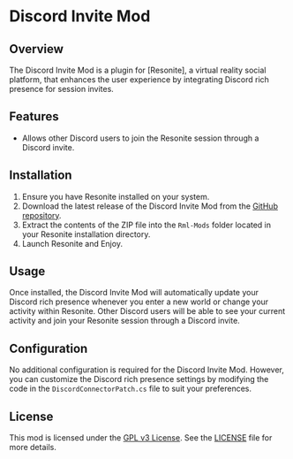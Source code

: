 # Discord Invite Mod

## Overview
The Discord Invite Mod is a plugin for [Resonite], a virtual reality social platform, that enhances the user experience by integrating Discord rich presence for session invites. 

## Features
- Allows other Discord users to join the Resonite session through a Discord invite.

## Installation
1. Ensure you have Resonite installed on your system.
2. Download the latest release of the Discord Invite Mod from the [GitHub repository](https://github.com/xlinka/Resonite-Discord-Invite).
3. Extract the contents of the ZIP file into the `Rml-Mods` folder located in your Resonite installation directory.
4. Launch Resonite and Enjoy.

## Usage
Once installed, the Discord Invite Mod will automatically update your Discord rich presence whenever you enter a new world or change your activity within Resonite. Other Discord users will be able to see your current activity and join your Resonite session through a Discord invite.

## Configuration
No additional configuration is required for the Discord Invite Mod. However, you can customize the Discord rich presence settings by modifying the code in the `DiscordConnectorPatch.cs` file to suit your preferences.


## License
This mod is licensed under the [GPL v3 License](LICENSE). See the [LICENSE](LICENSE) file for more details.

